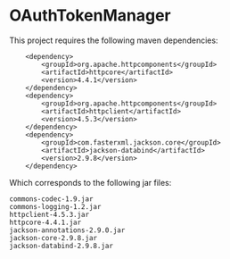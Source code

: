 # OAuthTokenManager

This project requires the following maven dependencies:

	  	<dependency>
			<groupId>org.apache.httpcomponents</groupId>
			<artifactId>httpcore</artifactId>
			<version>4.4.1</version>
		</dependency>
	  	<dependency>
			<groupId>org.apache.httpcomponents</groupId>
			<artifactId>httpclient</artifactId>
			<version>4.5.3</version>
		</dependency>
		<dependency>
			<groupId>com.fasterxml.jackson.core</groupId>
			<artifactId>jackson-databind</artifactId>
			<version>2.9.8</version>
		</dependency>

Which corresponds to the following jar files:

    commons-codec-1.9.jar
    commons-logging-1.2.jar
    httpclient-4.5.3.jar
    httpcore-4.4.1.jar
    jackson-annotations-2.9.0.jar
    jackson-core-2.9.8.jar
    jackson-databind-2.9.8.jar
